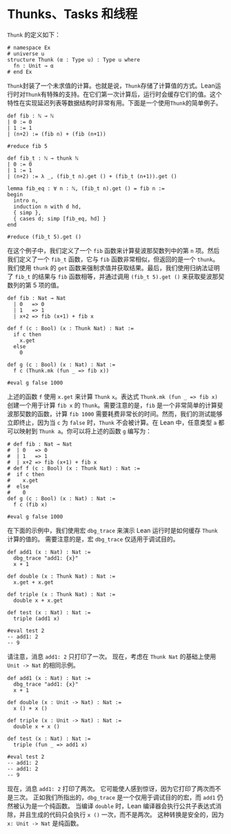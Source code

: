 # Thunks、Tasks 和线程

`Thunk` 的定义如下：

```lean
# namespace Ex
# universe u
structure Thunk (α : Type u) : Type u where
  fn : Unit → α
# end Ex
```

`Thunk`封装了一个未求值的计算。也就是说，`Thunk`存储了计算值的方式。Lean运行时对`Thunk`有特殊的支持。在它们第一次计算后，运行时会缓存它们的值。这个特性在实现延迟列表等数据结构时非常有用。下面是一个使用`Thunk`的简单例子。

```lean
def fib : ℕ → ℕ
| 0 := 0
| 1 := 1
| (n+2) := (fib n) + (fib (n+1))

#reduce fib 5

def fib_t : ℕ → thunk ℕ
| 0 := 0
| 1 := 1
| (n+2) := λ _, (fib_t n).get () + (fib_t (n+1)).get ()

lemma fib_eq : ∀ n : ℕ, (fib_t n).get () = fib n :=
begin
  intro n,
  induction n with d hd,
  { simp },
  { cases d; simp [fib_eq, hd] }
end

#reduce (fib_t 5).get ()
```

在这个例子中，我们定义了一个 `fib` 函数来计算斐波那契数列中的第 `n` 项。然后我们定义了一个 `fib_t` 函数，它与 `fib` 函数非常相似，但返回的是一个 `thunk`。我们使用 `thunk` 的 `get` 函数来强制求值并获取结果。最后，我们使用归纳法证明了 `fib_t` 的结果与 `fib` 函数相等，并通过调用 `(fib_t 5).get ()` 来获取斐波那契数列的第 5 项的值。

```lean
def fib : Nat → Nat
  | 0   => 0
  | 1   => 1
  | x+2 => fib (x+1) + fib x

def f (c : Bool) (x : Thunk Nat) : Nat :=
  if c then
    x.get
  else
    0

def g (c : Bool) (x : Nat) : Nat :=
  f c (Thunk.mk (fun _ => fib x))

#eval g false 1000
```

上述的函数 `f` 使用 `x.get` 来计算 `Thunk` `x`。表达式 `Thunk.mk (fun _ => fib x)` 创建一个用于计算 `fib x` 的 `Thunk`。需要注意的是，`fib` 是一个非常简单的计算斐波那契数的函数，计算 `fib 1000` 需要耗费非常长的时间。然而，我们的测试能够立即终止，因为当 `c` 为 `false` 时，`Thunk` 不会被计算。在 Lean 中，任意类型 `a` 都可以映射到 `Thunk a`。你可以将上述的函数 `g` 编写为：

```lean
# def fib : Nat → Nat
#  | 0   => 0
#  | 1   => 1
#  | x+2 => fib (x+1) + fib x
# def f (c : Bool) (x : Thunk Nat) : Nat :=
#  if c then
#    x.get
#  else
#    0
def g (c : Bool) (x : Nat) : Nat :=
  f c (fib x)

#eval g false 1000
```

在下面的示例中，我们使用宏 `dbg_trace` 来演示 Lean 运行时是如何缓存 `Thunk` 计算的值的。
需要注意的是，宏 `dbg_trace` 仅适用于调试目的。

```lean
def add1 (x : Nat) : Nat :=
  dbg_trace "add1: {x}"
  x + 1

def double (x : Thunk Nat) : Nat :=
  x.get + x.get

def triple (x : Thunk Nat) : Nat :=
  double x + x.get

def test (x : Nat) : Nat :=
  triple (add1 x)

#eval test 2
-- add1: 2
-- 9
```

请注意，消息 `add1: 2` 只打印了一次。
现在，考虑在 `Thunk Nat` 的基础上使用 `Unit -> Nat` 的相同示例。

```lean
def add1 (x : Nat) : Nat :=
  dbg_trace "add1: {x}"
  x + 1

def double (x : Unit -> Nat) : Nat :=
  x () + x ()

def triple (x : Unit -> Nat) : Nat :=
  double x + x ()

def test (x : Nat) : Nat :=
  triple (fun _ => add1 x)

#eval test 2
-- add1: 2
-- add1: 2
-- 9
```

现在，消息 `add1: 2` 打印了两次。
它可能使人感到惊讶，因为它打印了两次而不是三次。
正如我们所指出的，`dbg_trace` 是一个仅用于调试目的的宏，而 `add1` 仍然被认为是一个纯函数。
当编译 `double` 时，Lean 编译器会执行公共子表达式消除，并且生成的代码只会执行 `x ()` 一次，而不是两次。
这种转换是安全的，因为 `x: Unit -> Nat` 是纯函数。